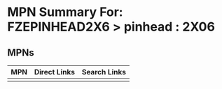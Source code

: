 



# MPN Summary For: FZEPINHEAD2X6 > pinhead : 2X06

## MPNs
  

|MPN|Direct Links|Search Links|
| :--- | :--- | :--- |
||||
